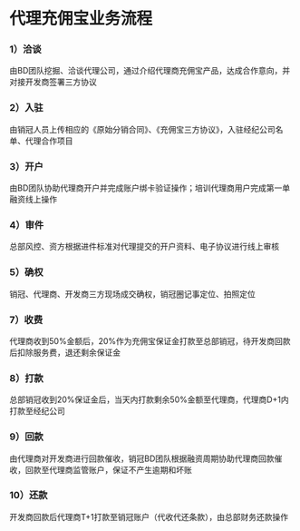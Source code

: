 # 代理充佣宝业务流程

### 1）洽谈

由BD团队挖掘、洽谈代理公司，通过介绍代理商充佣宝产品，达成合作意向，并对接开发商签署三方协议

### 2）入驻

由销冠人员上传相应的《原始分销合同》、《充佣宝三方协议》，入驻经纪公司名单、代理合作项目

### 3）开户

由BD团队协助代理商开户并完成账户绑卡验证操作；培训代理商用户完成第一单融资线上操作

### 4）审件

总部风控、资方根据进件标准对代理提交的开户资料、电子协议进行线上审核

### 5）确权

销冠、代理商、开发商三方现场成交确权，销冠圈记事定位、拍照定位

### 7）收费

代理商收到50%金额后，20%作为充佣宝保证金打款至总部销冠，待开发商回款后扣除服务费，退还剩余保证金

### 8）打款

总部销冠收到20%保证金后，当天内打款剩余50%金额至代理商，代理商D+1内打款至经纪公司

### 9）回款

由代理商对开发商进行回款催收，销冠BD团队根据融资周期协助代理商回款催收，回款至代理商监管账户，保证不产生逾期和坏账

### 10）还款

开发商回款后代理商T+1打款至销冠账户（代收代还条款），由总部财务还款操作

